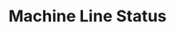 ---
layout: article
title: Machine Line Status
description: 
  - Designer template for a real-time machine status
lang: en
weight: 500
isDraft: false
ref: Machine_Line_Status
category:
  - Status
image: Machine_Line_Status_DE.png
download: Machine_Line_Status_DE.pbmx
overview_description:
overview_benefits:
overview_data_sources:
---